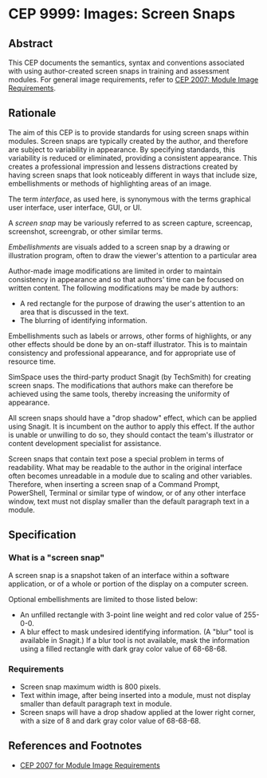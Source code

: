 # CEP 9999: Images: Screen Snaps
## Abstract
This CEP documents the semantics, syntax and conventions associated with using author-created screen snaps in training and assessment modules. For general image requirements, refer to [CEP 2007: Module Image Requirements](https://github.com/Simspace/cep/blob/master/ceps/2007/README.md).

## Rationale

The aim of this CEP is to provide standards for using screen snaps within modules. Screen snaps are typically created by the author, and therefore are subject to variability in appearance. By specifying standards, this variability is reduced or eliminated, providing a consistent appearance. This creates a professional impression and lessens distractions created by having screen snaps that look noticeably different in ways that include size, embellishments or methods of highlighting areas of an image.

The term *interface*, as used here, is synonymous with the terms graphical user interface, user interface, GUI, or UI.
  
A *screen snap* may be variously referred to as screen capture, screencap, screenshot, screengrab, or other similar terms.
  
_Embellishments_ are visuals added to a screen snap by a drawing or illustration program, often to draw the viewer's attention to a particular area

Author-made image modifications are limited in order to maintain consistency in appearance and so that authors' time can be focused on written content. The following modifications may be made by authors:
* A red rectangle for the purpose of drawing the user's attention to an area that is discussed in the text.
* The blurring of identifying information.

Embellishments such as labels or arrows, other forms of highlights, or any other effects should be done by an on-staff illustrator. This is to maintain consistency and professional appearance, and for appropriate use of resource time.

SimSpace uses the third-party product Snagit (by TechSmith) for creating screen snaps. The  modifications that authors make can therefore be achieved using the same tools, thereby increasing the uniformity of appearance. 

All screen snaps should have a "drop shadow" effect, which can be applied using Snagit. It is incumbent on the author to apply this effect. If the author is unable or unwilling to do so, they should contact the team's illustrator or content development specialist for assistance.

Screen snaps that contain text pose a special problem in terms of readability. What may be readable to the author in the original interface often becomes unreadable in a module due to scaling and other variables. Therefore, when inserting a screen snap of a Command Prompt, PowerShell, Terminal or similar type of window, or of any other interface window, text must not display smaller than the default paragraph text in a module.

## Specification
### What is a "screen snap"
A screen snap is a snapshot taken of an interface within a software application, or of a whole or portion of the display on a computer screen.
  
Optional embellishments are limited to those listed below:
- An unfilled rectangle with 3-point line weight and red color value of 255-0-0.
- A blur effect to mask undesired identifying information. (A "blur" tool is available in Snagit.) If a blur tool is not available, mask the information using a filled rectangle with dark gray color value of 68-68-68.  

### Requirements

* Screen snap maximum width is 800 pixels.
* Text within image, after being inserted into a module, must not display smaller than default paragraph text in module.
* Screen snaps will have a drop shadow applied at the lower right corner, with a size of 8 and dark gray color value of 68-68-68.

## References and Footnotes

* [CEP 2007 for Module Image Requirements](../2007/README.md)  

